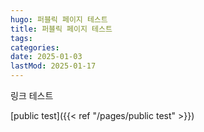 ```yaml
---
hugo: 퍼블릭 페이지 테스트
title: 퍼블릭 페이지 테스트
tags:
categories:
date: 2025-01-03
lastMod: 2025-01-17
---
```













링크 테스트

[public test]({{< ref "/pages/public test" >}})






